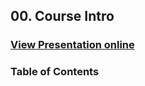 ## 00. Course Intro
### [View Presentation online](https://rawgit.com/TelerikAcademy/Node.js-Course/master/00.%20Course-Introduction/slides/index.html#/title)
### Table of Contents
